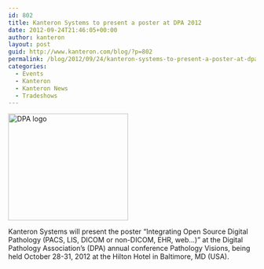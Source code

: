 ```yaml
---
id: 802
title: Kanteron Systems to present a poster at DPA 2012
date: 2012-09-24T21:46:05+00:00
author: kanteron
layout: post
guid: http://www.kanteron.com/blog/?p=802
permalink: /blog/2012/09/24/kanteron-systems-to-present-a-poster-at-dpa-2012/
categories:
  - Events
  - Kanteron
  - Kanteron News
  - Tradeshows
---
```

[<img class="aligncenter" src="https://digitalpathologyassociation.org/_data/files/_header_news/2_Pathology_Visions.jpg" alt="DPA logo" width="244" height="218" />](https://digitalpathologyassociation.org)

Kanteron Systems will present the poster “Integrating Open Source Digital Pathology (PACS, LIS, DICOM or non-DICOM, EHR, web...)” at the Digital Pathology Association’s (DPA) annual conference Pathology Visions, being held October 28-31, 2012 at the Hilton Hotel in Baltimore, MD (USA).

&nbsp;